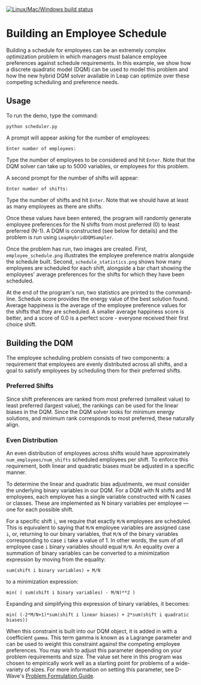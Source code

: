 [![Linux/Mac/Windows build status](
  https://circleci.com/gh/dwave-examples/employee-scheduling.svg?style=svg)](
  https://circleci.com/gh/dwave-examples/employee-scheduling)

# Building an Employee Schedule

Building a schedule for employees can be an extremely complex optimization
problem in which managers must balance employee preferences against schedule
requirements. In this example, we show how a discrete quadratic model (DQM) can
be used to model this problem and how the new hybrid DQM solver available in
Leap can optimize over these competing scheduling and preference needs.

## Usage

To run the demo, type the command:

```python scheduler.py```

A prompt will appear asking for the number of employees:

```Enter number of employees:```

Type the number of employees to be considered and hit `Enter`. Note that the
DQM solver can take up to 5000 variables, or employees for this problem.

A second prompt for the number of shifts will appear:

```Enter number of shifts:```

Type the number of shifts and hit `Enter`. Note that we should have at least as
many employees as there are shifts.

Once these values have been entered, the program will randomly generate employee
preferences for the N shifts from most preferred (0) to least preferred (N-1). A
DQM is constructed (see below for details) and the problem is run using
`LeapHybridDQMSampler`.

Once the problem has run, two images are created. First, `employee_schedule.png`
illustrates the employee preference matrix alongside the schedule built.
Second, `schedule_statistics.png` shows how many employees are scheduled for
each shift, alongside a bar chart showing the employees' average preferences
for the shifts for which they have been scheduled.

At the end of the program's run, two statistics are printed to the
command-line. Schedule score provides the energy value of the best solution
found. Average happiness is the average of the employee preference values for
the shifts that they are scheduled. A smaller average happiness score is
better, and a score of 0.0 is a perfect score - everyone received their first
choice shift.

## Building the DQM

The employee scheduling problem consists of two components: a requirement that
employees are evenly distributed across all shifts, and a goal to satisfy
employees by scheduling them for their preferred shifts.

### Preferred Shifts

Since shift preferences are ranked from most preferred (smallest value) to
least preferred (largest value), the rankings can be used for the linear biases
in the DQM.  Since the DQM solver looks for minimum energy solutions, and
minimum rank corresponds to most preferred, these naturally align.

### Even Distribution

An even distribution of employees across shifts would have approximately
`num_employees/num_shifts` scheduled employees per shift. To enforce this
requirement, both linear and quadratic biases must be adjusted in a specific
manner.

To determine the linear and quadratic bias adjustments, we must consider the
underlying binary variables in our DQM. For a DQM with N shifts and M employees,
each employee has a single variable constructed with N cases or classes. These
are implemented as N binary variables per employee &mdash; one for each possible
shift.

For a specific shift `i`, we require that exactly `M/N` employees are scheduled.
This is equivalent to saying that `M/N` employee variables are assigned case
`i`, or, returning to our binary variables, that `M/N` of the binary variables
corresponding to case `i` take a value of 1. In other words, the sum of *all*
employee case `i` binary variables should equal `M/N`. An equality over a
summation of binary variables can be converted to a minimization expression by
moving from the equality:

```sum(shift i binary variables) = M/N```

to a minimization expression:

```min( ( sum(shift i binary variables) - M/N)**2 )```

Expanding and simplifying this expression of binary variables, it becomes:

```min( (-2*M/N+1)*sum(shift i linear biases) + 2*sum(shift i quadratic biases))```

When this constraint is built into our DQM object, it is added in with a
coefficient `gamma`.  This term gamma is known as a Lagrange parameter and can
be used to weight this constraint against the competing employee preferences.
You may wish to adjust this parameter depending on your problem requirements and
size. The value set here in this program was chosen to empirically work well as
a starting point for problems of a wide-variety of sizes. For more information
on setting this parameter, see D-Wave's [Problem Formulation Guide](https://www.dwavesys.com/practical-quantum-computing-developers).
